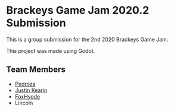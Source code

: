 # Brackeys Game Jam 2020.2 Submission

This is a group submission for the 2nd 2020 Brackeys Game Jam.

This project was made using Godot.

## Team Members

* [Pedroza](https://pedrozox.itch.io/)
* [Justin Kearin](https://www.justinkearin.com/)
* [FoxHyode](https://soundcloud.com/foxhyode)
* Lincoln
